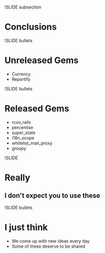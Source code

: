 !SLIDE subsection
# Conclusions

!SLIDE bullets
# Unreleased Gems
* Currency
* Reportify

!SLIDE bullets
# Released Gems
* rcov_rails
* percentise
* super_state
* i18n_scope
* whitelist_mail_proxy
* groupy

!SLIDE
# Really
## I don't expect you to use these

!SLIDE bullets
# I just think
* We come up with new ideas every day
* Some of these deserve to be shared